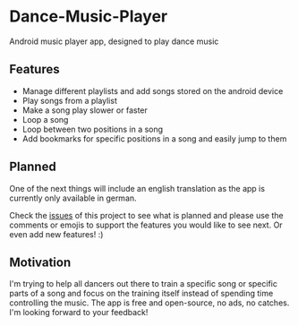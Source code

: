 # Dance-Music-Player
Android music player app, designed to play dance music

## Features
* Manage different playlists and add songs stored on the android device
* Play songs from a playlist
* Make a song play slower or faster
* Loop a song
* Loop between two positions in a song
* Add bookmarks for specific positions in a song and easily jump to them

## Planned
One of the next things will include an english translation as the app is currently only available in german.

Check the [issues](https://github.com/idunas-sky/dance-music-player/issues) of this project to see what is planned and please use the comments or emojis to support the features you would like to see next. Or even add new features! :)

## Motivation
I'm trying to help all dancers out there to train a specific song or specific parts of a song and focus on the training itself instead of spending time controlling the music. The app is free and open-source, no ads, no catches. I'm looking forward to your feedback!
